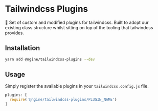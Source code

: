 # Tailwindcss Plugins
🔌 Set of custom and modified plugins for tailwindcss. Built to adopt our existing class structure whilst sitting on top of the tooling that tailwindcss provides.

## Installation

```bash
yarn add @ngine/tailwindcss-plugins --dev
```

## Usage

Simply register the available plugins in your `tailwindcss.config.js` file.

```js
plugins: [
  require('@ngine/tailwindcss-plugins/PLUGIN_NAME')
]
```
